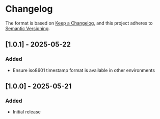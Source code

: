 # Changelog

The format is based on [Keep a Changelog](https://keepachangelog.com/en/1.1.0/), and this project adheres to [Semantic Versioning](https://semver.org/spec/v2.0.0.html).

## [1.0.1] - 2025-05-22

### Added
- Ensure iso8601 timestamp format is available in other environments

## [1.0.0] - 2025-05-21

### Added
- Initial release
